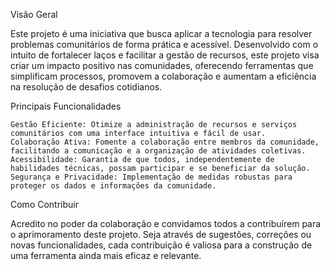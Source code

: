 Visão Geral

Este projeto é uma iniciativa que busca aplicar a tecnologia para resolver problemas comunitários de forma prática e acessível. Desenvolvido com o intuito de fortalecer laços e facilitar a gestão de recursos,
este projeto visa criar um impacto positivo nas comunidades, oferecendo ferramentas que simplificam processos, promovem a colaboração e aumentam a eficiência na resolução de desafios cotidianos.

Principais Funcionalidades

    Gestão Eficiente: Otimize a administração de recursos e serviços comunitários com uma interface intuitiva e fácil de usar.
    Colaboração Ativa: Fomente a colaboração entre membros da comunidade, facilitando a comunicação e a organização de atividades coletivas.
    Acessibilidade: Garantia de que todos, independentemente de habilidades técnicas, possam participar e se beneficiar da solução.
    Segurança e Privacidade: Implementação de medidas robustas para proteger os dados e informações da comunidade.

Como Contribuir

Acredito no poder da colaboração e convidamos todos a contribuírem para o aprimoramento deste projeto. Seja através de sugestões, correções ou novas funcionalidades, cada contribuição é valiosa para a construção de uma ferramenta ainda mais eficaz e relevante.
